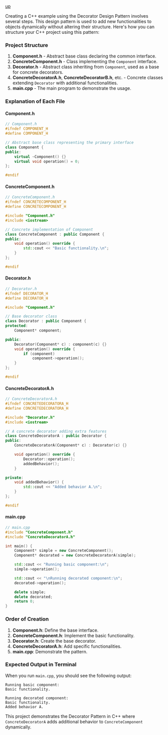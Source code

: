 [up](../README.md)

Creating a C++ example using the Decorator Design Pattern involves several steps. This design pattern is used to add new functionalities to objects dynamically without altering their structure. Here's how you can structure your C++ project using this pattern:

### Project Structure
1. **Component.h** - Abstract base class declaring the common interface.
2. **ConcreteComponent.h** - Class implementing the `Component` interface.
3. **Decorator.h** - Abstract class inheriting from `Component`, used as a base for concrete decorators.
4. **ConcreteDecoratorA.h**, **ConcreteDecoratorB.h**, etc. - Concrete classes extending `Decorator` with additional functionalities.
5. **main.cpp** - The main program to demonstrate the usage.

### Explanation of Each File

#### Component.h
```cpp
// Component.h
#ifndef COMPONENT_H
#define COMPONENT_H

// Abstract base class representing the primary interface
class Component {
public:
    virtual ~Component() {}
    virtual void operation() = 0;
};

#endif
```

#### ConcreteComponent.h
```cpp
// ConcreteComponent.h
#ifndef CONCRETECOMPONENT_H
#define CONCRETECOMPONENT_H

#include "Component.h"
#include <iostream>

// Concrete implementation of Component
class ConcreteComponent : public Component {
public:
    void operation() override {
        std::cout << "Basic functionality.\n";
    }
};

#endif
```

#### Decorator.h
```cpp
// Decorator.h
#ifndef DECORATOR_H
#define DECORATOR_H

#include "Component.h"

// Base decorator class
class Decorator : public Component {
protected:
    Component* component;

public:
    Decorator(Component* c) : component(c) {}
    void operation() override {
        if (component)
            component->operation();
    }
};

#endif
```

#### ConcreteDecoratorA.h
```cpp
// ConcreteDecoratorA.h
#ifndef CONCRETEDECORATORA_H
#define CONCRETEDECORATORA_H

#include "Decorator.h"
#include <iostream>

// A concrete decorator adding extra features
class ConcreteDecoratorA : public Decorator {
public:
    ConcreteDecoratorA(Component* c) : Decorator(c) {}

    void operation() override {
        Decorator::operation();
        addedBehavior();
    }

private:
    void addedBehavior() {
        std::cout << "Added behavior A.\n";
    }
};

#endif
```

#### main.cpp
```cpp
// main.cpp
#include "ConcreteComponent.h"
#include "ConcreteDecoratorA.h"

int main() {
    Component* simple = new ConcreteComponent();
    Component* decorated = new ConcreteDecoratorA(simple);

    std::cout << "Running basic component:\n";
    simple->operation();

    std::cout << "\nRunning decorated component:\n";
    decorated->operation();

    delete simple;
    delete decorated;
    return 0;
}
```

### Order of Creation
1. **Component.h**: Define the base interface.
2. **ConcreteComponent.h**: Implement the basic functionality.
3. **Decorator.h**: Create the base decorator.
4. **ConcreteDecoratorA.h**: Add specific functionalities.
5. **main.cpp**: Demonstrate the pattern.

### Expected Output in Terminal
When you run `main.cpp`, you should see the following output:
```
Running basic component:
Basic functionality.

Running decorated component:
Basic functionality.
Added behavior A.
```

This project demonstrates the Decorator Pattern in C++ where `ConcreteDecoratorA` adds additional behavior to `ConcreteComponent` dynamically.
